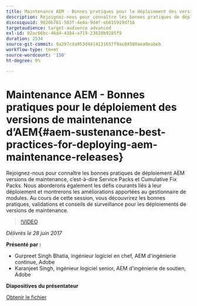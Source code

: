 ```yaml
---
title: Maintenance AEM - Bonnes pratiques pour le déploiement des versions de maintenance d’AEM
description: Rejoignez-nous pour connaître les bonnes pratiques de déploiement AEM versions de maintenance, c’est-à-dire Service Packs et Cumulative Fix Packs. Nous aborderons également les défis courants liés à leur déploiement et montrerons les améliorations apportées au gestionnaire de modules. Au cours de cette session, vous découvrirez les bonnes pratiques, validations et conseils de surveillance pour les déploiements de versions de maintenance.
discoiquuid: 9020b761-503f-4e4a-9d4f-eb615919d716
targetaudience: target-audience advanced
exl-id: 02ac66bc-46d4-4384-a719-23020b9285f9
duration: 2534
source-git-commit: 9a297cda953d4414131657f9ac84580aea0eabeb
workflow-type: tm+mt
source-wordcount: '150'
ht-degree: 0%

---
```


# Maintenance AEM - Bonnes pratiques pour le déploiement des versions de maintenance d’AEM{#aem-sustenance-best-practices-for-deploying-aem-maintenance-releases}

Rejoignez-nous pour connaître les bonnes pratiques de déploiement AEM versions de maintenance, c’est-à-dire Service Packs et Cumulative Fix Packs. Nous aborderons également les défis courants liés à leur déploiement et montrerons les améliorations apportées au gestionnaire de modules. Au cours de cette session, vous découvrirez les bonnes pratiques, validations et conseils de surveillance pour les déploiements de versions de maintenance.

>[!VIDEO](https://video.tv.adobe.com/v/18982/?quality=9)

*Délivrés le 28 juin 2017*

**Présenté par :**

* Gurpreet Singh Bhatia, ingénieur logiciel en chef, AEM d&#39;ingénierie continue, Adobe
* Karanjeet Singh, ingénieur logiciel senior, AEM d&#39;ingénierie de soutien, Adobe

**Diapositives du présentateur**

[Obtenir le fichier](assets/aem-sustenance-best-practices-gems.pdf)
<!--
[Get back to the Overview](https://helpx.adobe.com/fr/experience-manager/kt/eseminars/gems/aem-index.html)
-->
